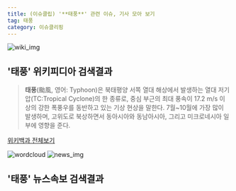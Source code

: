 ```yaml
---
title: (이슈클립) '**태풍**' 관련 이슈, 기사 모아 보기
tag: 태풍
category: 이슈클리핑
---
```

![wiki_img](https://user-images.githubusercontent.com/42597476/44503234-41136a80-a6d0-11e8-9071-6fc6418eafe4.png)
## **'**태풍**'** 위키피디아 검색결과
>**태풍**(颱風, 영어: Typhoon)은 북태평양 서쪽 열대 해상에서 발생하는 열대 저기압(TC:Tropical Cyclone)의 한 종류로, 중심 부근의 최대 풍속이 17.2 m/s 이상의 강한 폭풍우를 동반하고 있는 기상 현상을 말한다. 7월~10월에 가장 많이 발생하며, 고위도로 북상하면서 동아시아와 동남아시아, 그리고 미크로네시아 일부에 영향을 준다.

<a href="https://ko.wikipedia.org/wiki/태풍" target="_blank">위키백과 전체보기</a>

![wordcloud](https://s3.ap-northeast-2.amazonaws.com/lyrics101-wordcloud/2018-09-27-1538003116.png)
![news_img](https://user-images.githubusercontent.com/42597476/44507050-1206f400-a6e4-11e8-8d98-7ffbfebb353f.png)
## **'**태풍**'** 뉴스속보 검색결과

